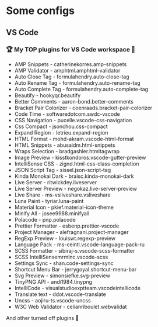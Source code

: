# Some configs

## VS Code 

### 🏆 My TOP plugins for VS Code workspace 🧰

* AMP Snippets - catherinekorres.amp-snippets
* AMP Validator - amphtml.amphtml-validator
* Auto Close Tag - formulahendry.auto-close-tag
* Auto Rename Tag - formulahendry.auto-rename-tag
* Auto Complete Tag - formulahendry.auto-complete-tag
* Beautify - hookyqr.beautify
* Better Comments - aaron-bond.better-comments
* Bracket Pair Colorizer - coenraads.bracket-pair-colorizer
* Code Time - softwaredotcom.swdc-vscode
* CSS Navigation - pucelle.vscode-css-navigation
* Css Compact - jsonchou.css-compact
* Expand Region - letrieu.expand-region
* HTML Format - mohd-akram.vscode-html-format
* HTML Snippets - abusaidm.html-snippets
* Wraps Selection - bradgashler.htmltagwrap
* Image Preview - kisstkondoros.vscode-gutter-preview
* IntelliSense CSS - zignd.html-css-class-completion
* JSON Script Tag - sissel.json-script-tag
* Kinda Monokai Dark - braisc.kinda-monokai-dark
* Live Server - ritwickdey.liveserver
* Live Server Preview - negokaz.live-server-preview
* Live Share - ms-vsliveshare.vsliveshare
* Luna Paint - tyriar.luna-paint
* Material Icon - pkief.material-icon-theme
* Minify All - josee9988.minifyall 
* Polacode - pnp.polacode
* Prettier Formatter - esbenp.prettier-vscode
* Project Manager - alefragnani.project-manager
* RegExp Preview - louiswt.regexp-preview
* Language Pack - ms-ceintl.vscode-language-pack-ru
* SCSS Formatter - sibiraj-s.vscode-scss-formatter
* SCSS IntelliSensemrmlnc.vscode-scss
* Settings Sync - shan.code-settings-sync
* Shortcut Menu Bar - jerrygoyal.shortcut-menu-bar
* Svg Preview - simonsiefke.svg-preview
* TinyPNG API - andi1984.tinypng
* IntelliCode - visualstudioexptteam.vscodeintellicode
* Translate text - ddot.vscode-translate
* Uncss - aojiru-ts.vscode-uncss
* W3C Web Validator - celianriboulet.webvalidat

And other turned off plugins 🚧
